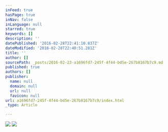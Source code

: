 ```yaml
---
inFeed: true
hasPage: true
inNav: false
inLanguage: null
starred: true
keywords: []
description: ''
datePublished: '2016-02-28T22:41:10.837Z'
dateModified: '2016-02-28T22:40:51.281Z'
title: ''
author: []
sourcePath: _posts/2016-02-23-a1696fd7-245f-4f44-bd5e-267b8167b7c9.md
published: true
authors: []
publisher:
  name: null
  domain: null
  url: null
  favicon: null
url: a1696fd7-245f-4f44-bd5e-267b8167b7c9/index.html
_type: Article

---
```

![](https://the-grid-user-content.s3-us-west-2.amazonaws.com/856cd587-6318-4c87-b7f0-7103a24f0222.jpg)
![](https://s3-us-west-2.amazonaws.com/the-grid-img/p/14bd9586a3170da1c644e34171f787e81a3f30a6.jpg)